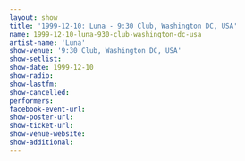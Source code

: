 ```yaml
---
layout: show
title: '1999-12-10: Luna - 9:30 Club, Washington DC, USA'
name: 1999-12-10-luna-930-club-washington-dc-usa
artist-name: 'Luna'
show-venue: '9:30 Club, Washington DC, USA'
show-setlist: 
show-date: 1999-12-10
show-radio: 
show-lastfm: 
show-cancelled: 
performers: 
facebook-event-url: 
show-poster-url: 
show-ticket-url: 
show-venue-website: 
show-additional: 
---
```


